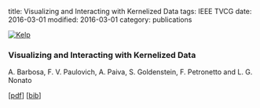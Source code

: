 title: Visualizing and Interacting with Kernelized Data
tags: IEEE TVCG
date: 2016-03-01
modified: 2016-03-01
category: publications

<div class="row">
<article class="6u 12u$(xsmall) work-item">
<a href="{filename}/images/fulls/kelp.png" class="image fit thumb"><img src="{filename}/images/thumbs/kelp.png" class="image fit thumb" alt="Kelp" /></a>
<h3>Visualizing and Interacting with Kernelized Data</h3>
<p>A. Barbosa, F. V. Paulovich, A. Paiva, S. Goldenstein, F. Petronetto and L. G. Nonato</p>
<p>[<a href="{filename}/papers/2016/kelp.pdf">pdf</a>] [<a href="{filename}/papers/2016/kelp.bib">bib</a>]</p>
</article>
</div>
